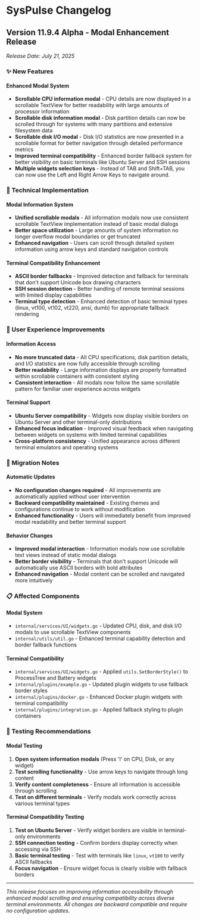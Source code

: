 # SysPulse Changelog

## Version 11.9.4 Alpha - Modal Enhancement Release
*Release Date: July 21, 2025*

### ✨ New Features

#### Enhanced Modal System
- **Scrollable CPU information modal** - CPU details are now displayed in a scrollable TextView for better readability with large amounts of processor information
- **Scrollable disk information modal** - Disk partition details can now be scrolled through for systems with many partitions and extensive filesystem data
- **Scrollable disk I/O modal** - Disk I/O statistics are now presented in a scrollable format for better navigation through detailed performance metrics
- **Improved terminal compatibility** - Enhanced border fallback system for better visibility on basic terminals like Ubuntu Server and SSH sessions
- **Multiple widgets selection keys** - Instead of TAB and Shift+TAB, you can now use the Left and Right Arrow Keys to navigate around.

### 🔧 Technical Implementation

#### Modal Information System
- **Unified scrollable modals** - All information modals now use consistent scrollable TextView implementation instead of basic modal dialogs
- **Better space utilization** - Large amounts of system information no longer overflow modal boundaries or get truncated
- **Enhanced navigation** - Users can scroll through detailed system information using arrow keys and standard navigation controls

#### Terminal Compatibility Enhancement
- **ASCII border fallbacks** - Improved detection and fallback for terminals that don't support Unicode box drawing characters
- **SSH session detection** - Better handling of remote terminal sessions with limited display capabilities
- **Terminal type detection** - Enhanced detection of basic terminal types (linux, vt100, vt102, vt220, ansi, dumb) for appropriate fallback rendering

### 🎯 User Experience Improvements

#### Information Access
- **No more truncated data** - All CPU specifications, disk partition details, and I/O statistics are now fully accessible through scrolling
- **Better readability** - Large information displays are properly formatted within scrollable containers with consistent styling
- **Consistent interaction** - All modals now follow the same scrollable pattern for familiar user experience across widgets

#### Terminal Support
- **Ubuntu Server compatibility** - Widgets now display visible borders on Ubuntu Server and other terminal-only distributions
- **Enhanced focus indication** - Improved visual feedback when navigating between widgets on systems with limited terminal capabilities
- **Cross-platform consistency** - Unified appearance across different terminal emulators and operating systems

### 🔄 Migration Notes

#### Automatic Updates
- **No configuration changes required** - All improvements are automatically applied without user intervention
- **Backward compatibility maintained** - Existing themes and configurations continue to work without modification
- **Enhanced functionality** - Users will immediately benefit from improved modal readability and better terminal support

#### Behavior Changes
- **Improved modal interaction** - Information modals now use scrollable text views instead of static modal dialogs
- **Better border visibility** - Terminals that don't support Unicode will automatically use ASCII borders with bold attributes
- **Enhanced navigation** - Modal content can be scrolled and navigated more intuitively

### 📋 Affected Components

#### Modal System
- `internal/services/UI/widgets.go` - Updated CPU, disk, and disk I/O modals to use scrollable TextView components
- `internal/utils/util.go` - Enhanced terminal capability detection and border fallback functions

#### Terminal Compatibility
- `internal/services/UI/widgets.go` - Applied `utils.SetBorderStyle()` to ProcessTree and Battery widgets
- `internal/plugins/example.go` - Updated plugin widgets to use fallback border styles
- `internal/plugins/docker.go` - Enhanced Docker plugin widgets with terminal compatibility
- `internal/plugins/integration.go` - Applied fallback styling to plugin containers

### 🧪 Testing Recommendations

#### Modal Testing
1. **Open system information modals** (Press 'I' on CPU, Disk, or any widget)
2. **Test scrolling functionality** - Use arrow keys to navigate through long content
3. **Verify content completeness** - Ensure all information is accessible through scrolling
4. **Test on different terminals** - Verify modals work correctly across various terminal types

#### Terminal Compatibility Testing
1. **Test on Ubuntu Server** - Verify widget borders are visible in terminal-only environments
2. **SSH connection testing** - Confirm borders display correctly when accessing via SSH
3. **Basic terminal testing** - Test with terminals like `linux`, `vt100` to verify ASCII fallbacks
4. **Focus navigation** - Ensure widget focus is clearly visible with fallback borders

---

*This release focuses on improving information accessibility through enhanced modal scrolling and ensuring compatibility across diverse terminal environments. All changes are backward compatible and require no configuration updates.*